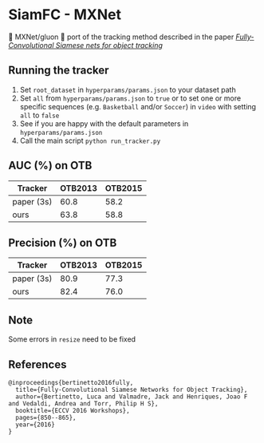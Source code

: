 # SiamFC - MXNet
:high_brightness: MXNet/gluon :high_brightness: port of the tracking method described in the paper [*Fully-Convolutional Siamese nets for object tracking*](https://www.robots.ox.ac.uk/~luca/siamese-fc.html)

## Running the tracker
1) Set `root_dataset` in `hyperparams/params.json` to your dataset path
1) Set `all` from `hyperparams/params.json` to `true` or to set one or more specific sequences (e.g. `Basketball` and/or `Soccer`) in `video` with setting `all` to `false`
1) See if you are happy with the default parameters in `hyperparams/params.json`
1) Call the main script `python run_tracker.py`

## AUC (%) on OTB
| Tracker           | OTB2013       | OTB2015       |
| ----------------- | ------------- | ------------- |
| paper (3s)        | 60.8          | 58.2          |
| ours              | 63.8          | 58.8          |

## Precision (%) on OTB
| Tracker           | OTB2013       | OTB2015       |
| ----------------- | ------------- | ------------- |
| paper (3s)        | 80.9          | 77.3          |
| ours              | 82.4          | 76.0          |

## Note
Some errors in `resize` need to be fixed

## References
```
@inproceedings{bertinetto2016fully,
  title={Fully-Convolutional Siamese Networks for Object Tracking},
  author={Bertinetto, Luca and Valmadre, Jack and Henriques, Joao F and Vedaldi, Andrea and Torr, Philip H S},
  booktitle={ECCV 2016 Workshops},
  pages={850--865},
  year={2016}
}
```
 